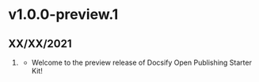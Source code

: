 # v1.0.0-preview.1
## XX/XX/2021

1. [](#new)
    * Welcome to the preview release of Docsify Open Publishing Starter Kit!
